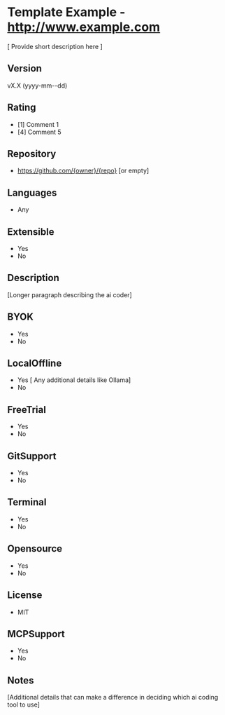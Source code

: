 <!-- This template is used to capture the essence of ai coding tools and to allow for a comparison between the different tools available on the market. This covers closed as well as opensource.
These sections and headers as well as bulleted lists need to be respected for the parser to create a comprehensive comparison table. 
If presented with options, choose the most appropriate option. Any remarks you can add as an indented line.
If you don't know the answer, remove the default options, so the section stays blank.
-->
# Template Example - http://www.example.com
[ Provide short description here ]

## Version
vX.X (yyyy-mm--dd)

## Rating
- [1] Comment 1
- [4] Comment 5
  
## Repository
- https://github.com/{owner}/{repo} [or empty]
  
## Languages
- Any
  
## Extensible
- Yes
- No
  
## Description
[Longer paragraph describing the ai coder]

## BYOK
- Yes
- No
  
## LocalOffline
- Yes
  [ Any additional details like Ollama]
- No
  
## FreeTrial
- Yes
- No

## GitSupport
- Yes
- No
  
## Terminal
- Yes
- No
  
## Opensource
- Yes
- No
  
## License
- MIT
  
## MCPSupport
- Yes
- No
  
## Notes
[Additional details that can make a difference in deciding which ai coding tool to use]